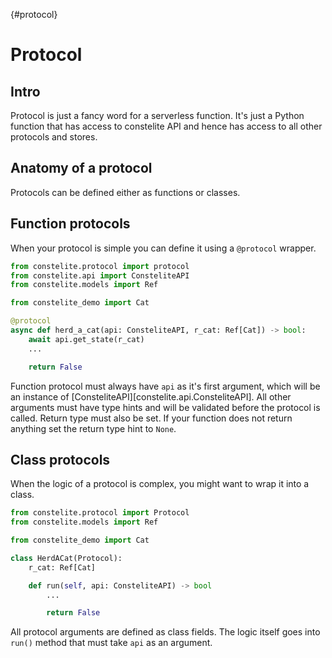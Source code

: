 [](){#protocol}
# Protocol

## Intro

Protocol is just a fancy word for a serverless function. It's just a Python function that has access to constelite API and hence has access to all other protocols and stores.

## Anatomy of a protocol

Protocols can be defined either as functions or classes.

## Function protocols

When your protocol is simple you can define it using a `@protocol` wrapper.

```py
from constelite.protocol import protocol
from constelite.api import ConsteliteAPI
from constelite.models import Ref

from constelite_demo import Cat

@protocol
async def herd_a_cat(api: ConsteliteAPI, r_cat: Ref[Cat]) -> bool:
    await api.get_state(r_cat)
    ...

    return False
```

Function protocol must always have `api` as it's first argument, which will be an instance of [ConsteliteAPI][constelite.api.ConsteliteAPI]. All other arguments must have type hints and will be validated before the protocol is called. Return type must also be set. If your function does not return anything set the return type hint to `None`.

## Class protocols

When the logic of a protocol is complex, you might want to wrap it into a class.

```py
from constelite.protocol import Protocol
from constelite.models import Ref

from constelite_demo import Cat

class HerdACat(Protocol):
    r_cat: Ref[Cat]

    def run(self, api: ConsteliteAPI) -> bool
        ...

        return False
```

All protocol arguments are defined as class fields. The logic itself goes into `run()` method that must take `api` as an argument. 

